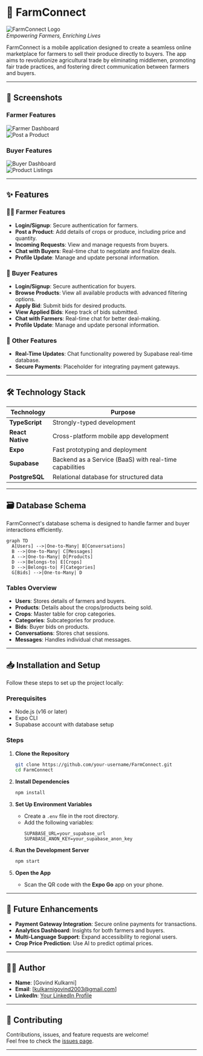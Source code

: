 # 🌾 FarmConnect

![FarmConnect Logo](./images/logo.png)  
*Empowering Farmers, Enriching Lives*  

FarmConnect is a mobile application designed to create a seamless online marketplace for farmers to sell their produce directly to buyers. The app aims to revolutionize agricultural trade by eliminating middlemen, promoting fair trade practices, and fostering direct communication between farmers and buyers.

---

## 📱 Screenshots

### Farmer Features
![Farmer Dashboard](./images/farmer_dashboard.png)  
![Post a Product](./images/post_product.png)  

### Buyer Features
![Buyer Dashboard](./images/buyer_dashboard.png)  
![Product Listings](./images/product_listings.png)  

---

## ✨ Features

### 👨‍🌾 **Farmer Features**
- **Login/Signup**: Secure authentication for farmers.
- **Post a Product**: Add details of crops or produce, including price and quantity.
- **Incoming Requests**: View and manage requests from buyers.
- **Chat with Buyers**: Real-time chat to negotiate and finalize deals.
- **Profile Update**: Manage and update personal information.

### 🛒 **Buyer Features**
- **Login/Signup**: Secure authentication for buyers.
- **Browse Products**: View all available products with advanced filtering options.
- **Apply Bid**: Submit bids for desired products.
- **View Applied Bids**: Keep track of bids submitted.
- **Chat with Farmers**: Real-time chat for better deal-making.
- **Profile Update**: Manage and update personal information.

### 🚀 **Other Features**
- **Real-Time Updates**: Chat functionality powered by Supabase real-time database.
- **Secure Payments**: Placeholder for integrating payment gateways.

---

## 🛠️ Technology Stack

| **Technology** | **Purpose** |
|-----------------|-------------|
| **TypeScript**  | Strongly-typed development |
| **React Native**| Cross-platform mobile app development |
| **Expo**        | Fast prototyping and deployment |
| **Supabase**    | Backend as a Service (BaaS) with real-time capabilities |
| **PostgreSQL**  | Relational database for structured data |

---

## 🗃️ Database Schema

FarmConnect's database schema is designed to handle farmer and buyer interactions efficiently.

```mermaid
graph TD
  A[Users] -->|One-to-Many| B[Conversations]
  B -->|One-to-Many| C[Messages]
  A -->|One-to-Many| D[Products]
  D -->|Belongs-to| E[Crops]
  D -->|Belongs-to| F[Categories]
  G[Bids] -->|One-to-Many| D
```

### **Tables Overview**
- **Users**: Stores details of farmers and buyers.
- **Products**: Details about the crops/products being sold.
- **Crops**: Master table for crop categories.
- **Categories**: Subcategories for produce.
- **Bids**: Buyer bids on products.
- **Conversations**: Stores chat sessions.
- **Messages**: Handles individual chat messages.

---

## 📥 Installation and Setup

Follow these steps to set up the project locally:

### Prerequisites
- Node.js (v16 or later)
- Expo CLI
- Supabase account with database setup

### Steps
1. **Clone the Repository**
   ```bash
   git clone https://github.com/your-username/FarmConnect.git
   cd FarmConnect
   ```

2. **Install Dependencies**
   ```bash
   npm install
   ```

3. **Set Up Environment Variables**
   - Create a `.env` file in the root directory.
   - Add the following variables:
     ```env
     SUPABASE_URL=your_supabase_url
     SUPABASE_ANON_KEY=your_supabase_anon_key
     ```

4. **Run the Development Server**
   ```bash
   npm start
   ```

5. **Open the App**
   - Scan the QR code with the **Expo Go** app on your phone.

---

## 🚧 Future Enhancements
- **Payment Gateway Integration**: Secure online payments for transactions.
- **Analytics Dashboard**: Insights for both farmers and buyers.
- **Multi-Language Support**: Expand accessibility to regional users.
- **Crop Price Prediction**: Use AI to predict optimal prices.

---

## 👨‍💻 Author
- **Name**: [Govind Kulkarni]
- **Email**: [kulkarnigovind2003@gmail.com]
- **LinkedIn**: [Your LinkedIn Profile](https://www.linkedin.com/in/govind-kulkarni-44aa71228/)

---

## 🤝 Contributing
Contributions, issues, and feature requests are welcome!  
Feel free to check the [issues page](https://github.com/govindKulk/farmconnect-expo-rn/issues).

---

